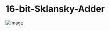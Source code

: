 # 16-bit-Sklansky-Adder
![image](https://user-images.githubusercontent.com/62088877/113687734-45a4ba00-96e6-11eb-8bc8-15f96f92921f.png)
